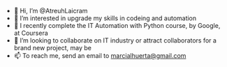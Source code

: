 - 👋 Hi, I’m @AtreuhLaicram
- 👀 I’m interested in upgrade my skills in codeing and automation
- 🌱 I recently complete the IT Automation with Python course, by Google, at Coursera
- 💞️ I’m looking to collaborate on IT industry or attract collaborators for a brand new project, may be
- 📫 To reach me, send an email to marcialhuerta@gmail.com

<!---
AtreuhLaicram/AtreuhLaicram is a ✨ special ✨ repository because its `README.md` (this file) appears on your GitHub profile.
You can click the Preview link to take a look at your changes.
--->
